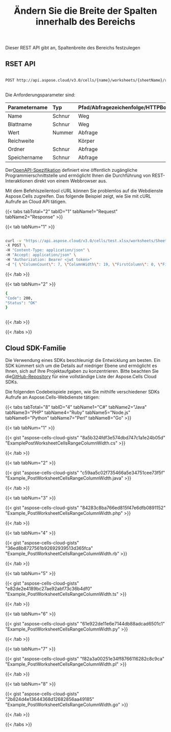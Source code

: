 ﻿---
title: Ändern Sie die Breite der Spalten innerhalb des Bereichs
second_title: Documen
linktitle: Spaltenbreite
type: docs
url: /de/ranges/update/column-width/
aliases: [/change-widths-of-columns-inside-the-range/]
keywords: Set column width for range on an Excel workshee
description: Aspose.Cells Cloud REST API unterstützt das Festlegen der Spaltenbreite für Bereiche in einem Excel Arbeitsblatt. SDK unterstützt verschiedene Entwicklungssprachen. Dazu gehören Android, C#, Go, Java, NodeJS, Perl, PHP, Python, Ruby und Swift
weight: 74
kwords: Excel, Office Cloud, REST API, Tabellenkalkulation, PDF, CSV, Json, Markdown, Spaltenbreiten innerhalb des Bereichs ändern
---
Dieser REST API gibt an, Spaltenbreite des Bereichs festzulegen

## RSET API

```bash
 
POST http://api.aspose.cloud/v3.0/cells/{name}/worksheets/{sheetName}/ranges/columnWidth
 
```

Die Anforderungsparameter sind:

| Parametername| Typ| Pfad/Abfragezeichenfolge/HTTPBody|Beschreibung|
|:- |:- |:- |:- |
| Name| Schnur| Weg||
| Blattname| Schnur| Weg||
| Wert| Nummer| Abfrage||
| Reichweite|| Körper||
| Ordner| Schnur| Abfrage||
| Speichername| Schnur| Abfrage| Speichername.|

 Der[OpenAPI-Spezifikation](https://apireference.aspose.cloud/cells/#/Ranges/PostWorksheetCellsRangeColumnWidth) definiert eine öffentlich zugängliche Programmierschnittstelle und ermöglicht Ihnen die Durchführung von REST-Interaktionen direkt von einem Webbrowser aus.

Mit dem Befehlszeilentool cURL können Sie problemlos auf die Webdienste Aspose.Cells zugreifen. Das folgende Beispiel zeigt, wie Sie mit cURL Aufrufe an Cloud API tätigen.

{{< tabs tabTotal="2" tabID="1" tabName1="Request" tabName2="Response" >}}

{{< tab tabNum="1" >}}

```bash
 
curl -v "https://api.aspose.cloud/v3.0/cells/test.xlsx/worksheets/Sheet1/ranges/columnWidth?value=20" \
-X POST \
-H "Content-Type: application/json" \
-H "Accept: application/json" \
-H "Authorization: Bearer <jwt token>"
-d "{ \"ColumnCount\": 7, \"ColumnWidth\": 19, \"FirstColumn\": 0, \"FirstRow\": 9, \"Name\": \"string\", \"RefersTo\": \"string\", \"RowCount\": 1, \"RowHeight\": 15, \"Worksheet\": \"Sheet1\"}" 
```

{{< /tab >}}

{{< tab tabNum="2" >}}

```bash
{
"Code": 200,
"Status": "OK"
}
 
```

{{< /tab >}}

{{< /tabs >}}

## Cloud SDK-Familie

 Die Verwendung eines SDKs beschleunigt die Entwicklung am besten. Ein SDK kümmert sich um die Details auf niedriger Ebene und ermöglicht es Ihnen, sich auf Ihre Projektaufgaben zu konzentrieren. Bitte beachten Sie die[GitHub-Repository](https://github.com/aspose-cells-cloud) für eine vollständige Liste der Aspose.Cells Cloud SDKs.

Die folgenden Codebeispiele zeigen, wie Sie mithilfe verschiedener SDKs Aufrufe an Aspose.Cells-Webdienste tätigen:

{{< tabs tabTotal="8" tabID="4" tabName1="C#" tabName2="Java" tabName3="PHP" tabName4="Ruby" tabName5="Node.js" tabName6="Python" tabName7="Perl" tabName8="Go" >}}

{{< tab tabNum="1" >}}

{{< gist "aspose-cells-cloud-gists" "8a5b324fdf3e574dbd747c1a1e24b05d" "ExamplePostWorksheetCellsRangeColumnWidth.cs" >}}

{{< /tab >}}

{{< tab tabNum="2" >}}

{{< gist "aspose-cells-cloud-gists" "c59aa5c02f735466a5e34751cee73f5f" "Example_PostWorksheetCellsRangeColumnWidth.java" >}}

{{< /tab >}}

{{< tab tabNum="3" >}}

{{< gist "aspose-cells-cloud-gists" "84283c8ba766ed815f47e6dfb0891152" "Example_PostWorksheetCellsRangeColumnWidth.php" >}}

{{< /tab >}}

{{< tab tabNum="4" >}}

{{< gist "aspose-cells-cloud-gists" "36ed8b8727561b92692939513d365fca" "Example_PostWorksheetCellsRangeColumnWidth.rb" >}}

{{< /tab >}}

{{< tab tabNum="5" >}}

{{< gist "aspose-cells-cloud-gists" "e82de2e4189bc27ae92abf73c36b4df0" "Example_PostWorksheetCellsRangeColumnWidth.ts" >}}

{{< /tab >}}

{{< tab tabNum="6" >}}

{{< gist "aspose-cells-cloud-gists" "61e922de11e6e7144db88adcad6501c1" "Example_PostWorksheetCellsRangeColumnWidth.py" >}}

{{< /tab >}}

{{< tab tabNum="7" >}}

{{< gist "aspose-cells-cloud-gists" "f82a3a00251e34ff8766116282c8c9ca" "Example_PostWorksheetCellsRangeColumnWidth.pl" >}}

{{< /tab >}}

{{< tab tabNum="8" >}}

{{< gist "aspose-cells-cloud-gists" "2b824d4e13644368d12682856aa49185" "Example_PostWorksheetCellsRangeColumnWidth.go" >}}

{{< /tab >}}

{{< /tabs >}}
